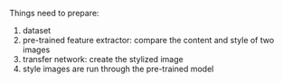Things need to prepare:
1. dataset
2. pre-trained feature extractor: compare the content and style of two images
3. transfer network: create the stylized image
4. style images are run through the pre-trained model